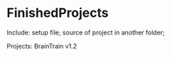 # FinishedProjects

Include: setup file; source of project in another folder;

Projects: BrainTrain v1.2
